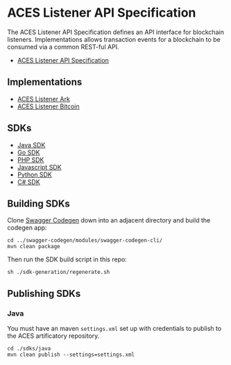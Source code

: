 # ACES Listener API Specification

The ACES Listener API Specification defines an API interface for
blockchain listeners. Implementations allows transaction events for a blockchain to be 
consumed via a common REST-ful API.

* [ACES Listener API Specification](aces-listener-api-swagger.yaml)


## Implementations

* [ACES Listener Ark](https://github.com/ark-aces/aces-listener-ark)
* [ACES Listener Bitcoin](https://github.com/ark-aces/aces-listener-bitcoin)


## SDKs

* [Java SDK](sdks/java/)
* [Go SDK](sdks/go/)
* [PHP SDK](sdks/php/SwaggerClient-php/)
* [Javascript SDK](sdks/javascript/)
* [Python SDK](sdks/python/)
* [C# SDK](sdks/csharp/)


## Building SDKs

Clone [Swagger Codegen](https://github.com/swagger-api/swagger-codegen) down into an adjacent directory
and build the codegen app:

```
cd ../swagger-codegen/modules/swagger-codegen-cli/
mvn clean package
```

Then run the SDK build script in this repo:

```
sh ./sdk-generation/regenerate.sh
```


## Publishing SDKs

### Java

You must have an maven `settings.xml` set up with credentials to publish to the ACES artificatory repository.

```
cd ./sdks/java
mvn clean publish --settings=settings.xml
```